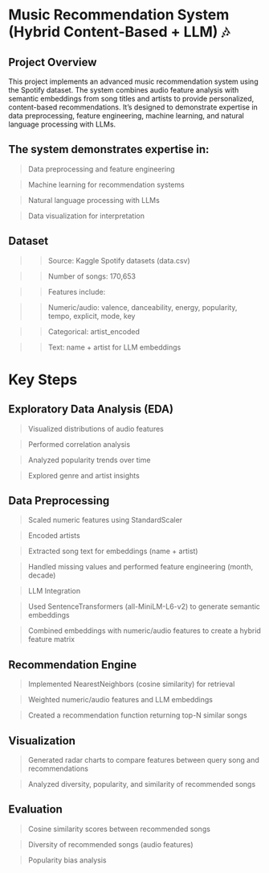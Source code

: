 # Music Recommendation System (Hybrid Content-Based + LLM) 🎶
## Project Overview

This project implements an advanced music recommendation system using the Spotify dataset. The system combines audio feature analysis with semantic embeddings from song titles and artists to provide personalized, content-based recommendations. It’s designed to demonstrate expertise in data preprocessing, feature engineering, machine learning, and natural language processing with LLMs.

## The system demonstrates expertise in:

>Data preprocessing and feature engineering

>Machine learning for recommendation systems

>Natural language processing with LLMs

> Data visualization for interpretation

## Dataset

>> Source: Kaggle Spotify datasets (data.csv)

>>Number of songs: 170,653

>> Features include:

>> Numeric/audio: valence, danceability, energy, popularity, tempo, explicit, mode, key

>> Categorical: artist_encoded

>> Text: name + artist for LLM embeddings

# Key Steps
## Exploratory Data Analysis (EDA)

>Visualized distributions of audio features

>Performed correlation analysis

>Analyzed popularity trends over time

>Explored genre and artist insights

## Data Preprocessing

>Scaled numeric features using StandardScaler

>Encoded artists

>Extracted song text for embeddings (name + artist)

>Handled missing values and performed feature engineering (month, decade)

>LLM Integration

>Used SentenceTransformers (all-MiniLM-L6-v2) to generate semantic embeddings

>Combined embeddings with numeric/audio features to create a hybrid feature matrix

## Recommendation Engine

>Implemented NearestNeighbors (cosine similarity) for retrieval

>Weighted numeric/audio features and LLM embeddings

>Created a recommendation function returning top-N similar songs

## Visualization

>Generated radar charts to compare features between query song and recommendations

>Analyzed diversity, popularity, and similarity of recommended songs

## Evaluation

>Cosine similarity scores between recommended songs

>Diversity of recommended songs (audio features)

>Popularity bias analysis
